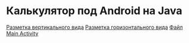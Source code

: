 # Калькулятор под Android на Java

[Разметка вертикального вида](https://github.com/Vitallek/CalculatorLab1/blob/main/app/src/main/res/layout/activity_main.xml)
[Разметка горизонтального вида](https://github.com/Vitallek/CalculatorLab1/blob/main/app/src/main/res/layout-land/activity_main.xml)
[Файл Main Activity](https://github.com/Vitallek/CalculatorLab1/blob/main/app/src/main/java/com/example/calculator/MainActivity.java)
